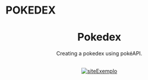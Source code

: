 # POKEDEX

<h1 align="center">Pokedex</h1>
<div align = "center">
  <p>Creating a pokedex using pokéAPI.</p>
</div>
<br>
<div align = "center">
  <a href="https://jhonhp7.github.io/POKEDEX/">
  <img src="https://user-images.githubusercontent.com/97294532/228973063-eed9759c-b604-4c95-9cc4-a0252966162b.png"alt="siteExemplo">
  </a>
</div>
